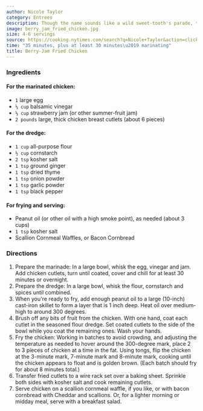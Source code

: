 ```yaml
---
author: Nicole Taylor
category: Entrees
description: Though the name sounds like a wild sweet-tooth's parade, this fried chicken recipe actually makes perfect sense when paired with a spicy scallion cornmeal waffle. The chicken is first marinated in a mixed berry jam, which caramelizes into a sticky, sweet glaze when fried. Almost any summer fruit jam can be substituted in the marinade. Peanut oil or another high smoke point oil is best for frying, if available.
image: berry_jam_fried_chicken.jpg
size: 4-6 servings
source: https://cooking.nytimes.com/search?q=Nicole+Taylor&action=click&module=byline&region=recipe%20page
time: "35 minutes, plus at least 30 minutes\u2019 marinating"
title: Berry-Jam Fried Chicken
---
```

### Ingredients

#### For the marinated chicken:

* `1` large egg
* `⅓ cup` balsamic vinegar
* `⅓ cup` strawberry jam (or other summer-fruit jam)
* `2 pounds` large, thick chicken breast cutlets (about 6 pieces)

#### For the dredge:

* `1 cup` all-purpose flour
* `½ cup` cornstarch
* `2 tsp` kosher salt
* `1 tsp` ground ginger
* `1 tsp` dried thyme
* `1 tsp` onion powder
* `1 tsp` garlic powder
* `1 tsp` black pepper

#### For frying and serving:

* Peanut oil (or other oil with a high smoke point), as needed (about 3 cups)
* `1 tsp` kosher salt
* Scallion Cornmeal Waffles, or Bacon Cornbread

### Directions

1. Prepare the marinade: In a large bowl, whisk the egg, vinegar and jam. Add chicken cutlets, turn until coated, cover and chill for at least 30 minutes or overnight.
2. Prepare the dredge: In a large bowl, whisk the flour, cornstarch and spices until combined.
3. When you're ready to fry, add enough peanut oil to a large (10-inch) cast-iron skillet to form a layer that is 1 inch deep. Heat oil over medium-high to around 300 degrees.
4. Brush off any bits of fruit from the chicken. With one hand, coat each cutlet in the seasoned flour dredge. Set coated cutlets to the side of the bowl while you coat the remaining ones. Wash your hands.
5. Fry the chicken: Working in batches to avoid crowding, and adjusting the temperature as needed to hover around the 300-degree mark, place 2 to 3 pieces of chicken at a time in the fat. Using tongs, flip the chicken at the 3-minute mark, 7-minute mark and 8-minute mark, cooking until the chicken appears to float and is golden brown. (Each batch should fry for about 8 minutes total.)
6. Transfer fried cutlets to a wire rack set over a baking sheet. Sprinkle both sides with kosher salt and cook remaining cutlets.
7. Serve chicken on a scallion cornmeal waffle, if you like, or with bacon cornbread with Cheddar and scallions. Or, for a lighter morning or midday meal, serve with a breakfast salad.
